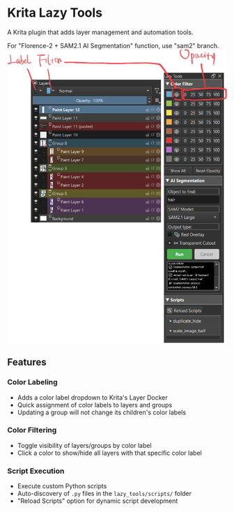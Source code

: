# Krita Lazy Tools

A Krita plugin that adds layer management and automation tools.

For "Florence-2 + SAM2.1 AI Segmentation" function, use "sam2" branch.
![Setting](./lazy_tools/images/1.png)

## Features
### Color Labeling
- Adds a color label dropdown to Krita's Layer Docker
- Quick assignment of color labels to layers and groups
- Updating a group will not change its children's color labels

### Color Filtering
- Toggle visibility of layers/groups by color label
- Click a color to show/hide all layers with that specific color label

### Script Execution
- Execute custom Python scripts
- Auto-discovery of `.py` files in the `lazy_tools/scripts/` folder
- "Reload Scripts" option for dynamic script development
